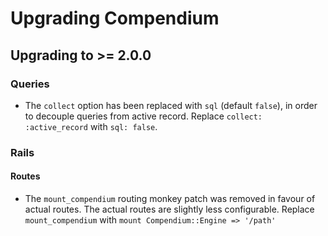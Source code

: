 # Upgrading Compendium

## Upgrading to >= 2.0.0

### Queries
* The `collect` option has been replaced with `sql` (default `false`), in order to decouple queries from
active record. Replace `collect: :active_record` with `sql: false`. 

### Rails
#### Routes
* The `mount_compendium` routing monkey patch was removed in favour of actual routes. The actual routes
 are slightly less configurable. Replace `mount_compendium` with `mount Compendium::Engine => '/path'` 
